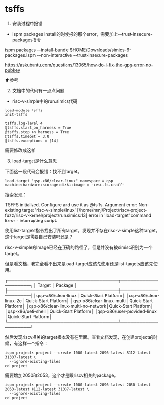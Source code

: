 # tsffs

1. 安装过程中报错

- ispm packages install的时候报的那个error，需要加上--trust-insecure-packages指令

ispm packages --install-bundle $HOME/Downloads/simics-6-packages.ispm --non-interactive --trust-insecure-packages

https://askubuntu.com/questions/13065/how-do-i-fix-the-gpg-error-no-pubkey

⬆️参考


2. 文档中的代码有一点点问题

- risc-v-simple中的run.simics代码


```
load-module tsffs
init-tsffs

tsffs.log-level 4
@tsffs.start_on_harness = True
@tsffs.stop_on_harness = True
@tsffs.timeout = 3.0
@tsffs.exceptions = [14]
```
需要修改成这样

3. load-target是什么意思

下面这一段代码会报错：找不到target。

```
load-target "qsp-x86/clear-linux" namespace = qsp machine:hardware:storage:disk1:image = "test.fs.craff"
```

搜索发现：

TSFFS initialized. Configure and use it as @tsffs.
Argument error: Non-existing target 'risc-v-simple/linux'
[/home/mmj/Project/riscv-project-fuzz/risc-v-kernel/project/run.simics:13] error in 'load-target' command
Error - interrupting script.

使用list-targets指令找出了所有target，发现并不存在risc-v-simple这种target。这个target是需要自己安装吗还是？

risc-v-simple的Image已经在正确的路径了，但是并没有被simisc识别为一个target。

但是看文档，我完全看不出来是load-target应该先使用还是list-targets应该先使用。

┌────────────────────────────────────┬────────────────────┐
│               Target               │      Package       │
├────────────────────────────────────┼────────────────────┤
│qsp-x86/clear-linux                 │Quick-Start Platform│
│qsp-x86/clear-linux-2c              │Quick-Start Platform│
│qsp-x86/clear-linux-multi           │Quick-Start Platform│
│qsp-x86/clear-linux-multi-no-network│Quick-Start Platform│
│qsp-x86/uefi-shell                  │Quick-Start Platform│
│qsp-x86/user-provided-linux         │Quick-Start Platform│
└────────────────────────────────────┴────────────────────┘

然后发现riscv相关的target根本没有在里面。查看文档发现，在创建project的时候，有这样一个指令：

```
ispm projects project --create 1000-latest 2096-latest 8112-latest 31337-latest \
  --ignore-existing-files
cd project
```

需要增加2050和2053，这个才是跟riscv相关的package。

```
ispm projects project --create 1000-latest 2096-latest 2050-latest 2053-latest 8112-latest 31337-latest \
  --ignore-existing-files
cd project
```